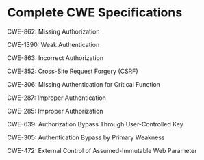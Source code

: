 

# Complete CWE Specifications

CWE-862: Missing Authorization

CWE-1390: Weak Authentication

CWE-863: Incorrect Authorization

CWE-352: Cross-Site Request Forgery (CSRF)

CWE-306: Missing Authentication for Critical Function

CWE-287: Improper Authentication

CWE-285: Improper Authorization

CWE-639: Authorization Bypass Through User-Controlled Key

CWE-305: Authentication Bypass by Primary Weakness

CWE-472: External Control of Assumed-Immutable Web Parameter